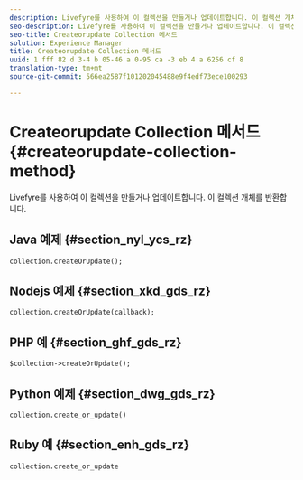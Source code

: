 ```yaml
---
description: Livefyre를 사용하여 이 컬렉션을 만들거나 업데이트합니다. 이 컬렉션 개체를 반환합니다.
seo-description: Livefyre를 사용하여 이 컬렉션을 만들거나 업데이트합니다. 이 컬렉션 개체를 반환합니다.
seo-title: Createorupdate Collection 메서드
solution: Experience Manager
title: Createorupdate Collection 메서드
uuid: 1 fff 82 d 3-4 b 05-46 a 0-95 ca -3 eb 4 a 6256 cf 8
translation-type: tm+mt
source-git-commit: 566ea2587f101202045488e9f4edf73ece100293

---
```



# Createorupdate Collection 메서드{#createorupdate-collection-method}

Livefyre를 사용하여 이 컬렉션을 만들거나 업데이트합니다. 이 컬렉션 개체를 반환합니다.

## Java 예제 {#section_nyl_ycs_rz}

```
collection.createOrUpdate(); 
```

## Nodejs 예제 {#section_xkd_gds_rz}

```
collection.createOrUpdate(callback); 
```

## PHP 예 {#section_ghf_gds_rz}

```
$collection->createOrUpdate();
```

## Python 예제 {#section_dwg_gds_rz}

```
collection.create_or_update() 
```

## Ruby 예 {#section_enh_gds_rz}

```
collection.create_or_update 
```

